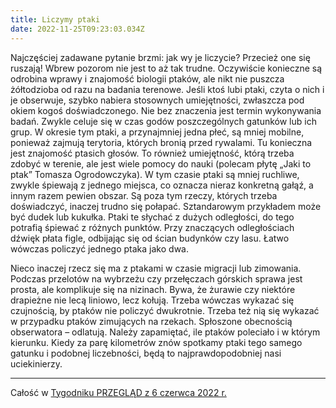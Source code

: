 ```yaml
---
title: Liczymy ptaki
date: 2022-11-25T09:23:03.034Z
---
```

Najczęściej zadawane pytanie brzmi: jak wy je liczycie? Przecież one się ruszają! Wbrew pozorom nie jest to aż tak trudne. Oczywiście konieczne są odrobina wprawy i znajomość biologii ptaków, ale nikt nie puszcza żółtodzioba od razu na badania terenowe. Jeśli ktoś lubi ptaki, czyta o nich i je obserwuje, szybko nabiera stosownych umiejętności, zwłaszcza pod okiem kogoś doświadczonego. Nie bez znaczenia jest termin wykonywania badań. Zwykle celuje się w czas godów poszczególnych gatunków lub ich grup. W okresie tym ptaki, a przynajmniej jedna płeć, są mniej mobilne, ponieważ zajmują terytoria, których bronią przed rywalami. Tu konieczna jest znajomość ptasich głosów. To również umiejętność, którą trzeba zdobyć w terenie, ale jest wiele pomocy do nauki (polecam płytę „Jaki to ptak” Tomasza Ogrodowczyka). W tym czasie ptaki są mniej ruchliwe, zwykle śpiewają z jednego miejsca, co oznacza nieraz konkretną gałąź, a innym razem pewien obszar. Są poza tym rzeczy, których trzeba doświadczyć, inaczej trudno się połapać. Sztandarowym przykładem może być dudek lub kukułka. Ptaki te słychać z dużych odległości, do tego potrafią śpiewać z różnych punktów. Przy znaczących odległościach dźwięk płata figle, odbijając się od ścian budynków czy lasu. Łatwo wówczas policzyć jednego ptaka jako dwa.

Nieco inaczej rzecz się ma z ptakami w czasie migracji lub zimowania. Podczas przelotów na wybrzeżu czy przełęczach górskich sprawa jest prosta, ale komplikuje się na nizinach. Bywa, że żurawie czy niektóre drapieżne nie lecą liniowo, lecz kołują. Trzeba wówczas wykazać się czujnością, by ptaków nie policzyć dwukrotnie. Trzeba też nią się wykazać w przypadku ptaków zimujących na rzekach. Spłoszone obecnością obserwatora – odlatują. Należy zapamiętać, ile ptaków poleciało i w którym kierunku. Kiedy za parę kilometrów znów spotkamy ptaki tego samego gatunku i podobnej liczebności, będą to najprawdopodobniej nasi uciekinierzy.

- - -

Całość w [Tygodniku PRZEGLĄD z 6 czerwca 2022 r.](https://www.tygodnikprzeglad.pl/liczymy-ptaki/)